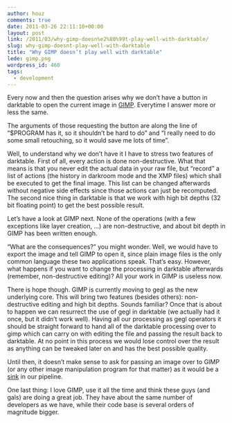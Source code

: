 ```yaml
---
author: houz
comments: true
date: 2011-03-26 22:11:10+00:00
layout: post
link: /2011/03/why-gimp-doesn%e2%80%99t-play-well-with-darktable/
slug: why-gimp-doesnt-play-well-with-darktable
title: "Why GIMP doesn’t play well with darktable"
lede: gimp.png
wordpress_id: 460
tags:
  - development
---
```

Every now and then the question arises why we don’t have a button in darktable to open the current image in [GIMP](https://www.gimp.org/). Everytime I answer more or less the same.

The arguments of those requesting the button are along the line of “$PROGRAM has it, so it shouldn’t be hard to do” and “I really need to do some small retouching, so it would save me lots of time”.

Well, to understand why we don’t have it I have to stress two features of darktable. First of all, every action is done non-destructive. What that means is that you never edit the actual data in your raw file, but “record” a list of actions (the history in darkroom mode and the XMP files) which shall be executed to get the final image. This list can be changed afterwards without negative side effects since those actions can just be recomputed. The second nice thing in darktable is that we work with high bit depths (32 bit floating point) to get the best possible result.

Let’s have a look at GIMP next. None of the operations (with a few exceptions like layer creation, …) are non-destructive, and about bit depth in GIMP has been written enough.

“What are the consequences?” you might wonder. Well, we would have to export the image and tell GIMP to open it, since plain image files is the only common language these two applications speak. That’s easy. However, what happens if you want to change the processing in darktable afterwards (remember, non-destructive editing)? All your work in GIMP is useless now.

There is hope though. GIMP is currently moving to gegl as the new underlying core. This will bring two features (besides others): non-destructive editing and high bit depths. Sounds familiar? Once that is about to happen we can resurrect the use of gegl in darktable (we actually had it once, but it didn’t work well). Having all our processing as gegl operators it should be straight forward to hand all of the darktable processing over to gimp which can carry on with editing the file and passing the result back to darktable. At no point in this process we would lose control over the result as anything can be tweaked later on and has the best possible quality.

Until then, it doesn’t make sense to ask for passing an image over to GIMP (or any other image manipulation program for that matter) as it would be a [sink](https://en.wikipedia.org/wiki/Sink_%28computing%29) in our pipeline.

One last thing: I love GIMP, use it all the time and think these guys (and gals) are doing a great job. They have about the same number of developers as we have, while their code base is several orders of magnitude bigger.
